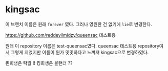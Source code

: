 # kingsac

이 브랜치 이름은 원래 `forever` 였다. 그러나 영원한 건 없기에 `lie`로 변경한다. 

https://github.com/reddevilmidzy/queensac 테스트용

원래 이 repository 이름은 test-queensac였다. queensac 테스트용 repository여서 그렇게 지었지만 이름이 뭔가 밋밋하다고 느껴져 kingsac으로 변경하였다.

퀸희생은 탁월 !!
킹희생은 블런더 ??
